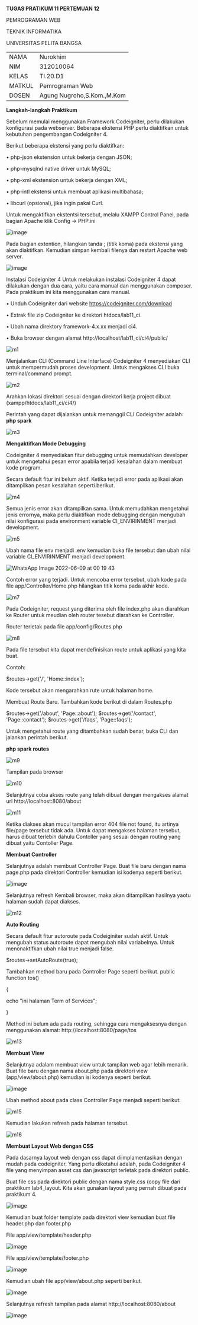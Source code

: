 <b>TUGAS PRATIKUM 11 PERTEMUAN 12</b>

PEMROGRAMAN WEB

TEKNIK INFORMATIKA

UNIVERSITAS PELITA BANGSA
<table>
  <tr>
    <td>NAMA</td>
    <td>Nurokhim</td>
  </tr>
  <tr>
    <td>NIM</td>
    <td>312010064</td>
  </tr>
  <tr>
    <td>KELAS</td>
    <td>TI.20.D1</td>
  </tr>
  <tr>
    <td>MATKUL</td>
    <td>Pemrograman Web</td>
  </tr>
 <tr>
    <td>DOSEN</td>
    <td> Agung Nugroho,S.Kom.,M.Kom </td>
  </tr>
</table>

<b>Langkah-langkah Praktikum</b>

Sebelum memulai menggunakan Framework Codeigniter, perlu dilakukan konfigurasi
pada webserver. Beberapa ekstensi PHP perlu diaktifkan untuk kebutuhan
pengembangan Codeigniter 4.

Berikut beberapa ekstensi yang perlu diaktifkan:

• php-json ekstension untuk bekerja dengan JSON;

• php-mysqlnd native driver untuk MySQL;

• php-xml ekstension untuk bekerja dengan XML;

• php-intl ekstensi untuk membuat aplikasi multibahasa;

• libcurl (opsional), jika ingin pakai Curl.

Untuk mengaktifkan ekstentsi tersebut, melalu XAMPP Control Panel, pada bagian
Apache klik Config -> PHP.ini

![image](https://user-images.githubusercontent.com/101801920/172675011-aafe536e-864e-4e9e-8dca-4419888c3547.png)

Pada bagian extention, hilangkan tanda ; (titik koma) pada ekstensi yang akan
diaktifkan. Kemudian simpan kembali filenya dan restart Apache web server.

![image](https://user-images.githubusercontent.com/101801920/172675631-34b3c77e-3b08-4522-9be9-a4da59738e1b.png)

Instalasi Codeigniter 4
Untuk melakukan instalasi Codeigniter 4 dapat dilakukan dengan dua cara, yaitu cara
manual dan menggunakan composer. Pada praktikum ini kita menggunakan cara
manual.

• Unduh Codeigniter dari website https://codeigniter.com/download

• Extrak file zip Codeigniter ke direktori htdocs/lab11_ci.

• Ubah nama direktory framework-4.x.xx menjadi ci4.

• Buka browser dengan alamat http://localhost/lab11_ci/ci4/public/

![m1](https://user-images.githubusercontent.com/101801920/172675837-50e1672a-b24c-401f-955e-f398bebe6c68.PNG)

Menjalankan CLI (Command Line Interface)
Codeigniter 4 menyediakan CLI untuk mempermudah proses development. Untuk
mengakses CLI buka terminal/command prompt.

![m2](https://user-images.githubusercontent.com/101801920/172676105-84ff50f2-25fb-4e73-b453-63807bd3ee44.PNG)

Arahkan lokasi direktori sesuai dengan direktori kerja project dibuat
(xampp/htdocs/lab11_ci/ci4/)

Perintah yang dapat dijalankan untuk memanggil CLI Codeigniter adalah: <b>php spark</b>

![m3](https://user-images.githubusercontent.com/101801920/172676734-a2db3b4e-6e5e-46cc-b4f9-e93aae504727.PNG)

<b>Mengaktifkan Mode Debugging</b>

Codeigniter 4 menyediakan fitur debugging untuk memudahkan developer untuk
mengetahui pesan error apabila terjadi kesalahan dalam membuat kode program.

Secara default fitur ini belum aktif. Ketika terjadi error pada aplikasi akan ditampilkan
pesan kesalahan seperti berikut.

![m4](https://user-images.githubusercontent.com/101801920/172676993-2bf632a7-a84c-4395-a839-15b769e6a5e3.PNG)

Semua jenis error akan ditampilkan sama. Untuk memudahkan mengetahui jenis
errornya, maka perlu diaktifkan mode debugging dengan mengubah nilai konfigurasi
pada environment variable CI_ENVIRINMENT menjadi development.

![m5](https://user-images.githubusercontent.com/101801920/172677187-7e518ce2-b99e-4056-aca4-b8cb991ff591.PNG)

Ubah nama file env menjadi .env kemudian buka file tersebut dan ubah nilai variable
CI_ENVIRINMENT menjadi development.

![WhatsApp Image 2022-06-09 at 00 19 43](https://user-images.githubusercontent.com/101801920/172678526-908aac31-bd08-4347-b2b2-6cafbcac5328.jpeg)

Contoh error yang terjadi. Untuk mencoba error tersebut, ubah kode pada file
app/Controller/Home.php hilangkan titik koma pada akhir kode.

![m7](https://user-images.githubusercontent.com/101801920/172678891-a7a5eaa5-f895-4c5d-96bf-ca5963029cdd.PNG)

Pada Codeigniter, request yang diterima oleh file index.php akan diarahkan ke Router
untuk meudian oleh router tesebut diarahkan ke Controller.

Router terletak pada file app/config/Routes.php

![m8](https://user-images.githubusercontent.com/101801920/172679203-631c5400-17fa-4843-b506-8c7ca422cda2.PNG)

Pada file tersebut kita dapat mendefinisikan route untuk aplikasi yang kita buat.

Contoh:

$routes->get('/', 'Home::index');

Kode tersebut akan mengarahkan rute untuk halaman home.


Membuat Route Baru.
Tambahkan kode berikut di dalam Routes.php

$routes->get('/about', 'Page::about');
$routes->get('/contact', 'Page::contact');
$routes->get('/faqs', 'Page::faqs');

Untuk mengetahui route yang ditambahkan sudah benar, buka CLI dan jalankan
perintah berikut.

<b>php spark routes</b>

![m9](https://user-images.githubusercontent.com/101801920/172679983-66f9994b-5502-4b8b-8ccc-1fd2ccab962e.PNG)

Tampilan pada browser

![m10](https://user-images.githubusercontent.com/101801920/172680076-4cb16928-bfc1-4a8f-95fa-1ffd7ab409ea.PNG)

Selanjutnya coba akses route yang telah dibuat dengan mengakses alamat url
http://localhost:8080/about

![m11](https://user-images.githubusercontent.com/101801920/172680275-965c5d3b-746a-4dc8-aecb-5b3eaaaa7422.PNG)

Ketika diakses akan mucul tampilan error 404 file not found, itu artinya file/page
tersebut tidak ada. Untuk dapat mengakses halaman tersebut, harus dibuat terlebih
dahulu Contoller yang sesuai dengan routing yang dibuat yaitu Contoller Page.

<b>Membuat Controller</b>

Selanjutnya adalah membuat Controller Page. Buat file baru dengan nama page.php
pada direktori Controller kemudian isi kodenya seperti berikut.

![image](https://user-images.githubusercontent.com/101801920/172681189-230b3a32-089c-4e75-b9a6-95690d8cdace.png)

Selanjutnya refresh Kembali browser, maka akan ditampilkan hasilnya yaotu halaman
sudah dapat diakses.

![m12](https://user-images.githubusercontent.com/101801920/172681758-1b55f351-915e-46e8-b890-713a017270d2.PNG)

<b>Auto Routing</b>

Secara default fitur autoroute pada Codeiginiter sudah aktif. Untuk mengubah status
autoroute dapat mengubah nilai variabelnya. Untuk menonaktifkan ubah nilai true
menjadi false.

$routes->setAutoRoute(true);

Tambahkan method baru pada Controller Page seperti berikut.
public function tos()

{

echo "ini halaman Term of Services";

}

Method ini belum ada pada routing, sehingga cara mengaksesnya dengan menggunakan
alamat: http://localhost:8080/page/tos

![m13](https://user-images.githubusercontent.com/101801920/172683273-b8c7bc6e-68a2-40cc-9619-f1104a33e078.PNG)

<b>Membuat View</b>

Selanjutnya adalam membuat view untuk tampilan web agar lebih menarik. Buat file
baru dengan nama about.php pada direktori view (app/view/about.php) kemudian isi
kodenya seperti berikut.

![image](https://user-images.githubusercontent.com/101801920/172684026-70ce5507-b825-40f3-943b-624bb0e432f3.png)

Ubah method about pada class Controller Page menjadi seperti berikut:

![m15](https://user-images.githubusercontent.com/101801920/172684261-40877157-86bd-4d35-8f38-e43d55279a0a.PNG)

Kemudian lakukan refresh pada halaman tersebut.

![m16](https://user-images.githubusercontent.com/101801920/172684339-ad24390b-d55b-4afe-821e-a68ea08083bc.PNG)

<b>Membuat Layout Web dengan CSS</b>

Pada dasarnya layout web dengan css dapat diimplamentasikan dengan mudah pada
codeigniter. Yang perlu diketahui adalah, pada Codeigniter 4 file yang menyimpan asset
css dan javascript terletak pada direktori public.

Buat file css pada direktori public dengan nama style.css (copy file dari praktikum
lab4_layout. Kita akan gunakan layout yang pernah dibuat pada praktikum 4.

![image](https://user-images.githubusercontent.com/101801920/172685215-4e9a67cd-5e11-45b0-bae5-fd3d73412578.png)

Kemudian buat folder template pada direktori view kemudian buat file header.php dan
footer.php

File app/view/template/header.php

![image](https://user-images.githubusercontent.com/101801920/172685726-2cebd3f5-4722-46af-aeb7-944bc3661831.png)

File app/view/template/footer.php

![image](https://user-images.githubusercontent.com/101801920/172685913-af422b64-900c-4a5d-a9f2-d5ef5486292b.png)

Kemudian ubah file app/view/about.php seperti berikut.

![image](https://user-images.githubusercontent.com/101801920/172686349-e53d7bb4-bcee-4770-848b-9c775fc01268.png)

Selanjutnya refresh tampilan pada alamat http://localhost:8080/about

![image](https://user-images.githubusercontent.com/101801920/172704515-3c853802-f086-4ef1-858f-08c923a2412f.png)




